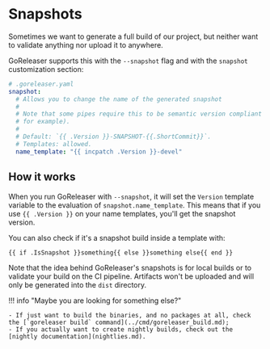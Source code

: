 # Snapshots

Sometimes we want to generate a full build of our project,
but neither want to validate anything nor upload it to anywhere.

GoReleaser supports this with the `--snapshot` flag and with the `snapshot`
customization section:

```yaml
# .goreleaser.yaml
snapshot:
  # Allows you to change the name of the generated snapshot
  #
  # Note that some pipes require this to be semantic version compliant (nfpm,
  # for example).
  #
  # Default: `{{ .Version }}-SNAPSHOT-{{.ShortCommit}}`.
  # Templates: allowed.
  name_template: "{{ incpatch .Version }}-devel"
```

## How it works

When you run GoReleaser with `--snapshot`, it will set the `Version` template
variable to the evaluation of `snapshot.name_template`. This means that if you
use `{{ .Version }}` on your name templates, you'll get the snapshot version.

You can also check if it's a snapshot build inside a template with:

```
{{ if .IsSnapshot }}something{{ else }}something else{{ end }}
```

<!-- md:templates -->

Note that the idea behind GoReleaser's snapshots is for local builds or to
validate your build on the CI pipeline. Artifacts won't be uploaded and will
only be generated into the `dist` directory.

!!! info "Maybe you are looking for something else?"

    - If just want to build the binaries, and no packages at all, check the [`goreleaser build` command](../cmd/goreleaser_build.md);
    - If you actually want to create nightly builds, check out the [nightly documentation](nightlies.md).
